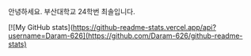 안녕하세요.
부산대학교
24학번
최솔입니다.

[![My GitHub stats](https://github-readme-stats.vercel.app/api?username=Daram-626](https://github.com/Daram-626/github-readme-stats)